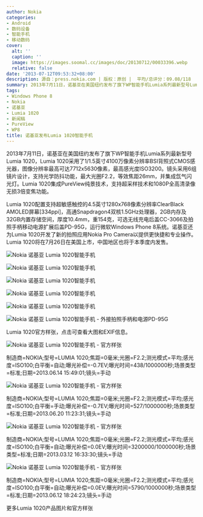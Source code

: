 ```yaml
---
author: Nokia
categories:
- Android
- 数码设备
- 智能手机
- 移动数码
cover:
  alt: ''
  caption: ''
  image: https://images.soomal.cc/images/doc/20130712/00033396.webp
  relative: false
date: '2013-07-12T09:53:32+08:00'
description: 源自：press.nokia.com | 版权：原创 |  平均/总评分：09.08/118
summary: 2013年7月11日，诺基亚在美国纽约发布了旗下WP智能手机Lumia系列最新型号Lumia 1020，采用了1/1.5英寸4100万像素分辨率BSI背照式CMOS感光器，最高感光度ISO3200。镜头采用6组镜片设计，支持光学防抖功能，最大光圈F2.2，等效焦距26mm，并集成氙气闪光灯。
tags:
- Windows Phone 8
- Nokia
- 诺基亚
- Lumia 1020
- 新闻稿
- PureView
- WP8
title: 诺基亚发布Lumia 1020智能手机
---
```


2013年7月11日，诺基亚在美国纽约发布了旗下WP智能手机Lumia系列最新型号Lumia 1020，Lumia 1020采用了1/1.5英寸4100万像素分辨率BSI背照式CMOS感光器，图像分辨率最高可达7712x5630像素，最高感光度ISO3200。镜头采用6组镜片设计，支持光学防抖功能，最大光圈F2.2，等效焦距26mm，并集成氙气闪光灯。Lumia 1020集成PureView纯景技术，支持超采样技术和1080P全高清录像无损3倍变焦功能。



Lumia 1020配置支持超敏感触控的4.5英寸1280x768像素分辨率ClearBlack AMOLED屏幕[334ppi]，高通Snapdragon4双核1.5GHz处理器，2GB内存及32GB内置存储空间，厚度10.4mm，重154克，可选无线充电后盖CC-3066及拍照手柄移动电源扩展后盖PD-95G，运行微软Windows Phone 8系统。诺基亚还为Lumia 1020开发了新的拍照应用Nokia Pro Camera以提供更快捷和专业操作。Lumia 1020将在7月26日在美国上市，中国地区也将于本季度内发售。



![Nokia 诺基亚 Lumia 1020智能手机](https://images.soomal.cc/images/doc/20130712/00033387.webp)



![Nokia 诺基亚 Lumia 1020智能手机](https://images.soomal.cc/images/doc/20130712/00033392.webp)



![Nokia 诺基亚 Lumia 1020智能手机](https://images.soomal.cc/images/doc/20130712/00033393.webp)



![Nokia 诺基亚 Lumia 1020智能手机](https://images.soomal.cc/images/doc/20130712/00033394.webp)



![Nokia 诺基亚 Lumia 1020智能手机](https://images.soomal.cc/images/doc/20130712/00033395.webp)



![Nokia 诺基亚 Lumia 1020智能手机 - 外接拍照手柄和电源PD-95G](https://images.soomal.cc/images/doc/20130712/00033391.webp)



Lumia 1020官方样张，点击可查看大图和EXIF信息。



![Nokia 诺基亚 Lumia 1020智能手机 - 官方样张](https://images.soomal.cc/images/doc/20130712/00033397_01.webp)

制造商=NOKIA;型号=LUMIA 1020;焦距=0毫米;光圈=F2.2;测光模式=平均;感光度=ISO100;白平衡=自动;曝光补偿=-0.7EV;曝光时间=438/1000000秒;场景类型=标准;日期=2013.06.14 15:49:01;镜头=手动



![Nokia 诺基亚 Lumia 1020智能手机 - 官方样张](https://images.soomal.cc/images/doc/20130712/00033398_01.webp)

制造商=NOKIA;型号=LUMIA 1020;焦距=0毫米;光圈=F2.2;测光模式=平均;感光度=ISO100;白平衡=手动;曝光补偿=-0.7EV;曝光时间=527/1000000秒;场景类型=标准;日期=2013.06.20 11:23:31;镜头=手动



![Nokia 诺基亚 Lumia 1020智能手机 - 官方样张](https://images.soomal.cc/images/doc/20130712/00033399.webp)

制造商=NOKIA;型号=LUMIA 1020;焦距=0毫米;光圈=F2.2;测光模式=平均;感光度=ISO100;白平衡=自动;曝光补偿=0.0EV;曝光时间=3200000/1000000秒;场景类型=标准;日期=2013.03.12 16:33:30;镜头=手动



![Nokia 诺基亚 Lumia 1020智能手机 - 官方样张](https://images.soomal.cc/images/doc/20130712/00033400.webp)

制造商=NOKIA;型号=LUMIA 1020;焦距=0毫米;光圈=F2.2;测光模式=平均;感光度=ISO100;白平衡=自动;曝光补偿=0.0EV;曝光时间=5790/1000000秒;场景类型=标准;日期=2013.06.12 18:24:23;镜头=手动



更多Lumia 1020产品图片和官方样张
